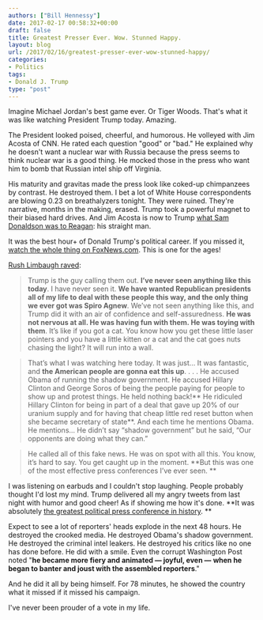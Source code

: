```yaml
---
authors: ["Bill Hennessy"]
date: 2017-02-17 00:58:32+00:00
draft: false
title: Greatest Presser Ever. Wow. Stunned Happy.
layout: blog
url: /2017/02/16/greatest-presser-ever-wow-stunned-happy/
categories:
- Politics
tags:
- Donald J. Trump
type: "post"
---
```


Imagine Michael Jordan's best game ever. Or Tiger Woods. That's what it was like watching President Trump today. Amazing.

The President looked poised, cheerful, and humorous. He volleyed with Jim Acosta of CNN. He rated each question "good" or "bad." He explained why he doesn't want a nuclear war with Russia because the press seems to think nuclear war is a good thing. He mocked those in the press who want him to bomb that Russian intel ship off Virginia.

His maturity and gravitas made the press look like coked-up chimpanzees by contrast. He destroyed them. I bet a lot of White House correspondents are blowing 0.23 on breathalyzers tonight. They were ruined. They're narrative, months in the making, erased. Trump took a powerful magnet to their biased hard drives. And Jim Acosta is now to Trump [what Sam Donaldson was to Reagan](https://usatoday30.usatoday.com/news/washington/2011-01-23-ronald-reagan-sam-donaldson_N.htm): his straight man.

It was the best hour+ of Donald Trump's political career. If you missed it, [watch the whole thing on FoxNews.com](https://video.foxnews.com/v/5325996040001/?#sp=show-clips). This is one for the ages!

[Rush Limbaugh raved](https://www.rushlimbaugh.com/daily/2017/02/16/trump-triumphs-over-press/):



> Trump is the guy calling them out. **I’ve never seen anything like this today**. I have never seen it. **We have wanted Republican presidents all of my life to deal with these people this way, and the only thing we ever got was Spiro Agnew**. We’ve not seen anything like this, and Trump did it with an air of confidence and self-assuredness. **He was not nervous at all. He was having fun with them. He was toying with them**. It’s like if you got a cat. You know how you get these little laser pointers and you have a little kitten or a cat and the cat goes nuts chasing the light? It will run into a wall.





> That’s what I was watching here today. It was just… It was fantastic, and **the American people are gonna eat this up**. . . . He accused Obama of running the shadow government. He accused Hillary Clinton and George Soros of being the people paying for people to show up and protest things. He held nothing back!** He ridiculed Hillary Clinton for being in part of a deal that gave up 20% of our uranium supply and for having that cheap little red reset button when she became secretary of state**. And each time he mentions Obama. He mentions… He didn’t say “shadow government” but he said, “Our opponents are doing what they can.”





> He called all of this fake news. He was on spot with all this. You know, it’s hard to say. You get caught up in the moment. **But this was one of the most effective press conferences I’ve ever seen. **



I was listening on earbuds and I couldn't stop laughing. People probably thought I'd lost my mind. Trump delivered all my angry tweets from last night with humor and good cheer! As if showing me how it's done. **It was absolutely [the greatest political press conference in history](https://www.thegatewaypundit.com/2017/02/best-presser-ever-trump-lectures-press-says-cnn-full-anger-hate-video/). **

Expect to see a lot of reporters' heads explode in the next 48 hours. He destroyed the crooked media. He destroyed Obama's shadow government. He destroyed the criminal intel leakers. He destroyed his critics like no one has done before. He did with a smile. Even the corrupt Washington Post noted "**he became more fiery and animated — joyful, even —** **when he began to banter and joust with the assembled reporters**."

And he did it all by being himself. For 78 minutes, he showed the country what it missed if it missed his campaign.

I've never been prouder of a vote in my life.


